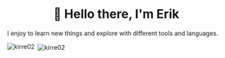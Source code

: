 <h1 align="center">👋 Hello there, I'm Erik</h1>

 I enjoy to learn new things and explore with different tools and languages.

<p><img align="left" src="https://github-readme-stats.vercel.app/api/top-langs?username=kirre02&show_icons=true&locale=en&layout=compact&theme=gotham&card_width=300" alt="kirre02" /></p>
<p>&nbsp;<img align="center" src="https://github-readme-stats.vercel.app/api?username=kirre02&show_icons=true&locale=en&theme=gotham&hide=stars&hide_rank=true" alt="kirre02" /></p>


